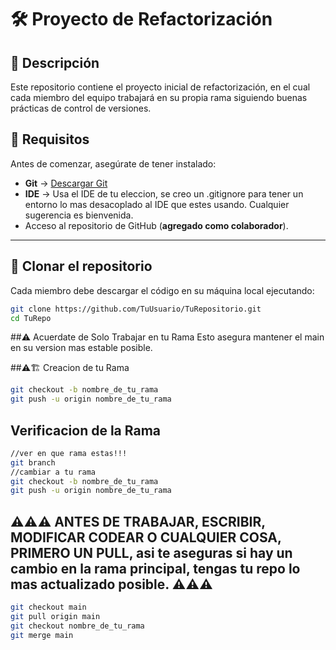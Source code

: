 # 🛠️ Proyecto de Refactorización

## 📌 Descripción
Este repositorio contiene el proyecto inicial de refactorización, en el cual cada miembro del equipo trabajará en su propia rama siguiendo buenas prácticas de control de versiones.

## 🚀 Requisitos
Antes de comenzar, asegúrate de tener instalado:
- **Git** → [Descargar Git](https://git-scm.com/downloads)
- **IDE** → Usa el IDE de tu eleccion, se creo un .gitignore para tener un entorno lo mas desacoplado al IDE que estes usando. Cualquier sugerencia es bienvenida.
- Acceso al repositorio de GitHub (**agregado como colaborador**).

---

## 🔗 Clonar el repositorio
Cada miembro debe descargar el código en su máquina local ejecutando:
```sh
git clone https://github.com/TuUsuario/TuRepositorio.git
cd TuRepo
```
##⚠️ Acuerdate de Solo Trabajar en tu Rama
Esto asegura mantener el main en su version mas estable posible.

##⚠🏗️ Creacion de tu Rama
```sh
git checkout -b nombre_de_tu_rama
git push -u origin nombre_de_tu_rama
```

## Verificacion de la Rama
```sh
//ver en que rama estas!!!
git branch
//cambiar a tu rama
git checkout -b nombre_de_tu_rama
git push -u origin nombre_de_tu_rama
```

## ⚠️⚠️⚠️ ANTES DE TRABAJAR, ESCRIBIR, MODIFICAR CODEAR O CUALQUIER COSA, PRIMERO UN PULL, asi te aseguras si hay un cambio en la rama principal, tengas tu repo lo mas actualizado posible. ⚠️⚠️⚠️
```sh
git checkout main
git pull origin main
git checkout nombre_de_tu_rama
git merge main
```


